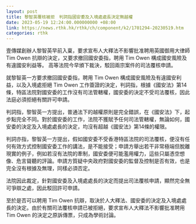 ```yaml
---
layout: post
title: 黎智英覆核被拒　判詞指國安委及入境處處長決定無越權
date: 2023-05-19 12:24:00.000000000 +08:00
link: https://news.rthk.hk/rthk/ch/component/k2/1701294-20230519.htm
categories: rthk
---
```


壹傳媒創辦人黎智英早前入稟，要求宣布人大釋法不影響批准聘用英國御用大律師 Tim Owen 抗辯的決定，又要求撤回國安委指，聘用 Tim Owen 構成國安風險及有違國安利益等。 高等法院今早頒下裁決，駁回兩宗案件的司法覆核申請。

就黎智英一方要求撤回國安委指，聘用 Tim Owen 構成國安風險及有違國安利益，以及入境處拒絕 Tim Owen 工作簽證的決定，判詞指，根據《國安法》第14條，特區法院對國安委的工作沒有司法管轄權，國安委的決定不受司法覆核，因此法庭必須拒絕有關許可申請。

判詞指，黎智英一方提出，普通法下的越權原則是完全錯誤，在《國安法》下，起步點完全不同。對於國安委的工作，法院不獲賦予任何司法管轄權，無論如何，國安委的決定及入境處處長的決定，均沒有超越《國安法》第14條的權限。

判詞亦指，黎智英一方提出，假如國安委不受香港特區法院的司法覆核，便沒有任何有效方式控制國安委工作的講法，是不能接受；申請方舉出若干非常極端但脫離現實的例子，例如若沒有法院的牽制，國安委便可能濫用權力，這些只屬憑空想像、危言聳聽的評論。申請方質疑中央政府對國安委的監督及控制是否有效，也是完全沒有根據及無理，同樣必須否定。

法院因此裁定，針對國安委及入境處處長的決定而提出司法覆核申請，顯然完全無可爭辯之處，因此駁回許可申請。

至於是否可以聘用 Tim Owen 抗辯，取決於人大釋法、國安委的決定及入境處處長的決定。由於有關司法覆核申請已被拒絕，要求宣布人大釋法不影響批准聘用 Tim Owen 的決定之原訴傳票，只成為學術討論。
